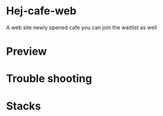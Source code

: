 # Hej-cafe-web
A web site newly opened cafe you can join the waitlist as well


# Preview

# Trouble shooting

# Stacks
